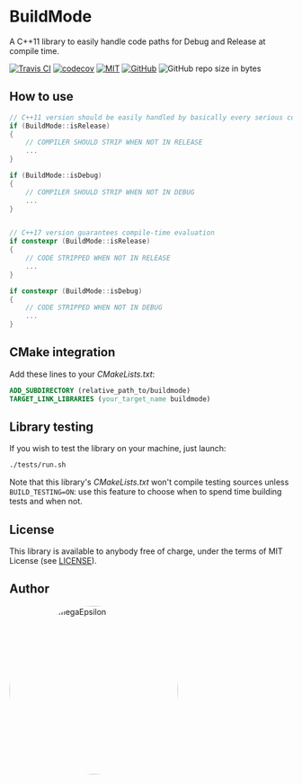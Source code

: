 # BuildMode 

A C++11 library to easily handle code paths for Debug and Release at compile time.

[![Travis CI](https://travis-ci.com/MuAlphaOmegaEpsilon/buildmode.svg?branch=master)](https://travis-ci.com/MuAlphaOmegaEpsilon/buildmode/) 
[![codecov](https://codecov.io/gh/MuAlphaOmegaEpsilon/buildmode/branch/master/graph/badge.svg)](https://codecov.io/gh/MuAlphaOmegaEpsilon/buildmode) 
[![MIT](https://img.shields.io/badge/license-MIT-blue.svg)](LICENSE)
[![GitHub](https://img.shields.io/badge/repo-github-green.svg)](https://github.com/MuAlphaOmegaEpsilon/buildmode)
![GitHub repo size in bytes](https://img.shields.io/github/repo-size/MuAlphaOmegaEpsilon/buildmode.svg?colorB=%23ff0000&label=size)

## How to use
```cpp
// C++11 version should be easily handled by basically every serious compiler 
if (BuildMode::isRelease)
{
	// COMPILER SHOULD STRIP WHEN NOT IN RELEASE
	...
}

if (BuildMode::isDebug)
{
	// COMPILER SHOULD STRIP WHEN NOT IN DEBUG
	...
}


// C++17 version guarantees compile-time evaluation
if constexpr (BuildMode::isRelease)
{
	// CODE STRIPPED WHEN NOT IN RELEASE
	...
}

if constexpr (BuildMode::isDebug)
{
	// CODE STRIPPED WHEN NOT IN DEBUG
	...
}
```

## CMake integration
Add these lines to your *CMakeLists.txt*:
```cmake
ADD_SUBDIRECTORY (relative_path_to/buildmode)
TARGET_LINK_LIBRARIES (your_target_name buildmode)
```

## Library testing
If you wish to test the library on your machine, just launch:
```bash
./tests/run.sh
```
Note that this library's *CMakeLists.txt* won't compile testing sources unless `BUILD_TESTING=ON`: use this feature to choose when to spend time building tests and when not.

## License
This library is available to anybody free of charge, under the terms of MIT License (see [LICENSE](./LICENSE)).

## Author
 [<img src="https://avatars0.githubusercontent.com/u/26225010?s=460&v=4" alt="MuAlphaOmegaEpsilon" width=300 style="border-radius:50%;">](https://github.com/MuAlphaOmegaEpsilon)